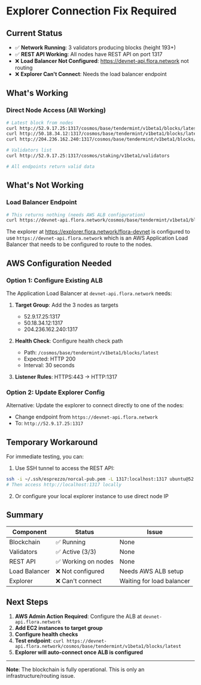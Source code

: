 # Explorer Connection Fix Required

## Current Status
- ✅ **Network Running**: 3 validators producing blocks (height 193+)
- ✅ **REST API Working**: All nodes have REST API on port 1317
- ❌ **Load Balancer Not Configured**: https://devnet-api.flora.network not routing
- ❌ **Explorer Can't Connect**: Needs the load balancer endpoint

## What's Working

### Direct Node Access (All Working)
```bash
# Latest block from nodes
curl http://52.9.17.25:1317/cosmos/base/tendermint/v1beta1/blocks/latest
curl http://50.18.34.12:1317/cosmos/base/tendermint/v1beta1/blocks/latest
curl http://204.236.162.240:1317/cosmos/base/tendermint/v1beta1/blocks/latest

# Validators list
curl http://52.9.17.25:1317/cosmos/staking/v1beta1/validators

# All endpoints return valid data
```

## What's Not Working

### Load Balancer Endpoint
```bash
# This returns nothing (needs AWS ALB configuration)
curl https://devnet-api.flora.network/cosmos/base/tendermint/v1beta1/blocks/latest
```

The explorer at https://explorer.flora.network/flora-devnet is configured to use `https://devnet-api.flora.network` which is an AWS Application Load Balancer that needs to be configured to route to the nodes.

## AWS Configuration Needed

### Option 1: Configure Existing ALB
The Application Load Balancer at `devnet-api.flora.network` needs:

1. **Target Group**: Add the 3 nodes as targets
   - 52.9.17.25:1317
   - 50.18.34.12:1317
   - 204.236.162.240:1317

2. **Health Check**: Configure health check path
   - Path: `/cosmos/base/tendermint/v1beta1/blocks/latest`
   - Expected: HTTP 200
   - Interval: 30 seconds

3. **Listener Rules**: HTTPS:443 → HTTP:1317

### Option 2: Update Explorer Config
Alternative: Update the explorer to connect directly to one of the nodes:
- Change endpoint from `https://devnet-api.flora.network`
- To: `http://52.9.17.25:1317`

## Temporary Workaround

For immediate testing, you can:
1. Use SSH tunnel to access the REST API:
```bash
ssh -i ~/.ssh/esprezzo/norcal-pub.pem -L 1317:localhost:1317 ubuntu@52.9.17.25
# Then access http://localhost:1317 locally
```

2. Or configure your local explorer instance to use direct node IP

## Summary

| Component | Status | Issue |
|-----------|--------|-------|
| Blockchain | ✅ Running | None |
| Validators | ✅ Active (3/3) | None |
| REST API | ✅ Working on nodes | None |
| Load Balancer | ❌ Not configured | Needs AWS ALB setup |
| Explorer | ❌ Can't connect | Waiting for load balancer |

## Next Steps

1. **AWS Admin Action Required**: Configure the ALB at `devnet-api.flora.network`
2. **Add EC2 instances to target group**
3. **Configure health checks**
4. **Test endpoint**: `curl https://devnet-api.flora.network/cosmos/base/tendermint/v1beta1/blocks/latest`
5. **Explorer will auto-connect once ALB is configured**

---
**Note**: The blockchain is fully operational. This is only an infrastructure/routing issue.